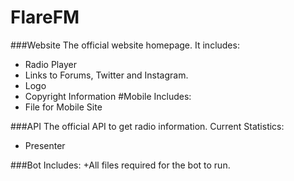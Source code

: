 # FlareFM
###Website
The official website homepage.
It includes:
+ Radio Player
+ Links to Forums, Twitter and Instagram.
+ Logo
+ Copyright Information
#Mobile
Includes: 
+ File for Mobile Site

###API
The official API to get radio information.
Current Statistics:
+ Presenter

###Bot
Includes:
+All files required for the bot to run.
